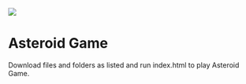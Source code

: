 <a href="http://blueshiftcoding.com" target="_blank"><img src="http://blueshiftcoding.com/wp-content/themes/blueshift/images/logo-animation175p.gif"></a>

# Asteroid Game

Download files and folders as listed and run index.html to play Asteroid Game.
